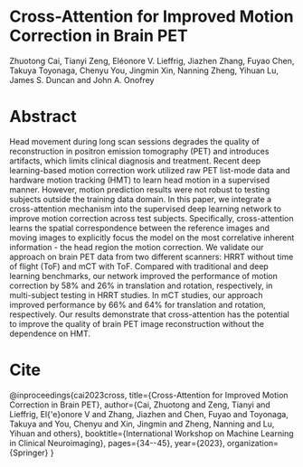 # Cross-Attention for Improved Motion Correction in Brain PET

Zhuotong Cai, Tianyi Zeng, Eléonore V. Lieffrig, Jiazhen Zhang, Fuyao Chen, Takuya Toyonaga, Chenyu You, Jingmin Xin, Nanning Zheng, Yihuan Lu, James S. Duncan and John A. Onofrey

# Abstract
Head movement during long scan sessions degrades the quality of reconstruction in positron emission tomography (PET) and introduces artifacts, which limits clinical diagnosis and treatment. Recent deep learning-based motion correction work utilized raw PET list-mode data and hardware motion tracking (HMT) to learn head motion in a supervised manner. However, motion prediction results were not robust to testing subjects outside the training data domain. In this paper, we integrate a cross-attention mechanism into the supervised deep learning network to improve motion correction across test subjects. Specifically, cross-attention learns the spatial correspondence between the reference images and moving images to explicitly focus the model on the most correlative inherent information - the head region the motion correction. We validate our approach on brain PET data from two different scanners: HRRT without time of flight (ToF) and mCT with ToF. Compared with traditional and deep learning benchmarks, our network improved the performance of motion correction by 58% and 26% in translation and rotation, respectively, in multi-subject testing in HRRT studies. In mCT studies, our approach improved performance by 66% and 64% for translation and rotation, respectively. Our results demonstrate that cross-attention has the potential to improve the quality of brain PET image reconstruction without the dependence on HMT.

# Cite
@inproceedings{cai2023cross,
  title={Cross-Attention for Improved Motion Correction in Brain PET},
  author={Cai, Zhuotong and Zeng, Tianyi and Lieffrig, El{\'e}onore V and Zhang, Jiazhen and Chen, Fuyao and Toyonaga, Takuya and You, Chenyu and Xin, Jingmin and Zheng, Nanning and Lu, Yihuan and others},
  booktitle={International Workshop on Machine Learning in Clinical Neuroimaging},
  pages={34--45},
  year={2023},
  organization={Springer}
}
